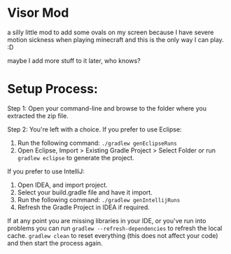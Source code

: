 # Visor Mod
a silly little mod to add some ovals on my screen because I have severe motion sickness when playing minecraft and this is the only way I can play. :D

maybe I add more stuff to it later, who knows?

Setup Process:
==============================

Step 1: Open your command-line and browse to the folder where you extracted the zip file.

Step 2: You're left with a choice.
If you prefer to use Eclipse:
1. Run the following command: `./gradlew genEclipseRuns`
2. Open Eclipse, Import > Existing Gradle Project > Select Folder 
   or run `gradlew eclipse` to generate the project.

If you prefer to use IntelliJ:
1. Open IDEA, and import project.
2. Select your build.gradle file and have it import.
3. Run the following command: `./gradlew genIntellijRuns`
4. Refresh the Gradle Project in IDEA if required.

If at any point you are missing libraries in your IDE, or you've run into problems you can 
run `gradlew --refresh-dependencies` to refresh the local cache. `gradlew clean` to reset everything 
(this does not affect your code) and then start the process again.
